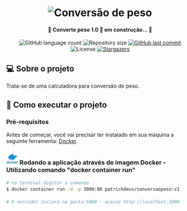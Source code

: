 <h1 align="center">
    <img alt="Conversão de peso" title="#Convertepeso" src="https://user-images.githubusercontent.com/93482022/140623970-30d46865-7951-424d-9d45-12a144905ea2.PNG" width="256" height="256" />
</h1>

<h4 align="center"> 
	🚧 Converte peso 1.0 🚀 em construção... 🚧
</h4>

<p align="center">
  <img alt="GitHub language count" src="https://img.shields.io/github/languages/count/patrickdevv/conversao-peso?color=%2304D361">

  <img alt="Repository size" src="https://img.shields.io/github/repo-size/patrickdevv/conversao-peso">

  	
  
  
  <a href="https://github.com/patrickdevv/conversao-peso/commits/master">
    <img alt="GitHub last commit" src="https://img.shields.io/github/last-commit/patrickdevv/conversao-peso">
  </a>

  <img alt="License" src="https://img.shields.io/badge/license-MIT-brightgreen">
   <a href="https://github.com/patrickdevv/conversao-peso/stargazers">
    <img alt="Stargazers" src="https://img.shields.io/github/stars/patrickdevv/conversao-peso?style=social">
  </a>
</p>


## 💻 Sobre o projeto

Trata-se de uma calculadora para conversão de peso.

## 🚀 Como executar o projeto

### Pré-requisitos

Antes de começar, você vai precisar ter instalado em sua máquina a seguinte ferramenta:
[Docker](https://www.docker.com/). 


### <img alt="License" src="https://raw.githubusercontent.com/github/explore/80688e429a7d4ef2fca1e82350fe8e3517d3494d/topics/docker/docker.png" width="32" height="32"> Rodando a aplicação através de imagem Docker - Utilizando comando "docker container run"

```bash
# no terminal digitar o comando
$ docker container run -d -p 3000:80 patrickdevv/conversaopeso:v1

# O servidor inciará na porta:5000 - acesse http://localhost:3000 
```
